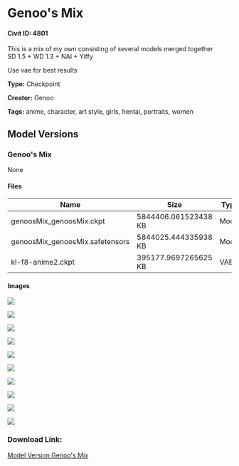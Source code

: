 # Genoo's Mix

#### Civit ID: 4801

<p>This is a mix of my own consisting of several models merged together<br />SD 1.5 + WD 1.3 + NAI + Yiffy</p><p></p><p>Use vae for best results</p>

**Type:** Checkpoint

**Creator:** Genoo

**Tags:** anime, character, art style, girls, hentai, portraits, women

## Model Versions

### Genoo's Mix

None

#### Files

| Name | Size | Type | Format | Download Url | AutoV1 | AutoV2 | SHA256 | CRC32 | BLAKE3 |
| --- | --- | --- | --- | --- | --- | --- | --- | --- | --- |
| genoosMix_genoosMix.ckpt | 5844406.061523438 KB | Model | PickleTensor | https://civitai.com/api/download/models/5506?type=Model&format=PickleTensor&size=full&fp=fp16 | E36305B3 | 9006912A57 | 9006912A57F1544D948A1C729A33A119C2468A5C5387FFFD26F0A286136F8E80 | 15A7973E | FC98A2776CD0E186C0D9053C6EA5F13769B95243776646B7258685FFBE0C55E5 |
| genoosMix_genoosMix.safetensors | 5844025.444335938 KB | Model | SafeTensor | https://civitai.com/api/download/models/5506 | 9BDA22D9 | 21EF526469 | 21EF526469B4F27E9C4D617034A6C74DB70220AE61B38574CD35394243BE5554 | 6D9C293B | F194C480C95EA4E35CBFB1C859F3D6FD4F6807B55610A3CE8FB346C85E4DA376 |
| kl-f8-anime2.ckpt | 395177.9697265625 KB | VAE | Other | https://civitai.com/api/download/models/5506?type=VAE&format=Other | 9F45927E | DF3C506E51 | DF3C506E51B7EE1D7B5A6A2BB7142D47D488743C96AA778AFB0F53A2CDC2D38D | CDC8E084 | 1C1C17EC74EB5758F1F85BADDA885C2A2B07B9F0A81B6420AC3ABF2BB06FD2C1 |

#### Images

<p><img src="https://image.civitai.com/xG1nkqKTMzGDvpLrqFT7WA/c0dc1213-3637-4e41-aed1-ded090af2200/width=450/43879.jpeg" /></p>

<p><img src="https://image.civitai.com/xG1nkqKTMzGDvpLrqFT7WA/d24cf261-3911-4c8b-f789-a33209b04200/width=450/43898.jpeg" /></p>

<p><img src="https://image.civitai.com/xG1nkqKTMzGDvpLrqFT7WA/623a6f8f-9f22-4338-2869-8c3f37bb3300/width=450/43897.jpeg" /></p>

<p><img src="https://image.civitai.com/xG1nkqKTMzGDvpLrqFT7WA/6e95d3fb-4794-456d-3dd4-6e7c2d393b00/width=450/144191.jpeg" /></p>

<p><img src="https://image.civitai.com/xG1nkqKTMzGDvpLrqFT7WA/8e306632-b342-433f-2e14-febd2a8d3a00/width=450/43884.jpeg" /></p>

<p><img src="https://image.civitai.com/xG1nkqKTMzGDvpLrqFT7WA/655d7366-52c3-4405-3bcc-16d1adbeae00/width=450/207095.jpeg" /></p>

<p><img src="https://image.civitai.com/xG1nkqKTMzGDvpLrqFT7WA/14dd1d54-1e6c-4edb-db71-f95527066300/width=450/43894.jpeg" /></p>

<p><img src="https://image.civitai.com/xG1nkqKTMzGDvpLrqFT7WA/b087669a-ae74-4bc0-7298-a487fc7bc200/width=450/43893.jpeg" /></p>

<p><img src="https://image.civitai.com/xG1nkqKTMzGDvpLrqFT7WA/debbae07-7635-4f31-afa0-1d1ff2a4f200/width=450/43892.jpeg" /></p>

<p><img src="https://image.civitai.com/xG1nkqKTMzGDvpLrqFT7WA/462bdf43-23dc-4458-a5c9-e4af32adf000/width=450/43891.jpeg" /></p>

### Download Link:

[Model Version Genoo's Mix](https://civitai.com/api/download/models/5506)

